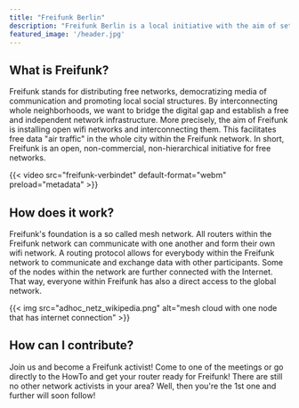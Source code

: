 ```yaml
---
title: "Freifunk Berlin"
description: "Freifunk Berlin is a local initiative with the aim of setting up a free WiFi network across Berlin and offering free network access."
featured_image: '/header.jpg'
---
```


## What is Freifunk?

Freifunk stands for distributing free networks, democratizing media of communication and promoting local social structures. By interconnecting whole neighborhoods, we want to bridge the digital gap and establish a free and independent network infrastructure. More precisely, the aim of Freifunk is installing open wifi networks and interconnecting them. This facilitates free data "air traffic" in the whole city within the Freifunk network. In short, Freifunk is an open, non-commercial, non-hierarchical initiative for free networks.

{{< video src="freifunk-verbindet" default-format="webm" preload="metadata" >}}

## How does it work?

Freifunk's foundation is a so called mesh network. All routers within the Freifunk network can communicate with one another and form their own wifi network. A routing protocol allows for everybody within the Freifunk network to communicate and exchange data with other participants. Some of the nodes within the network are further connected with the Internet. That way, everyone within Freifunk has also a direct access to the global network.

{{< img src="adhoc_netz_wikipedia.png" alt="mesh cloud with one node that has internet connection" >}}

## How can I contribute?

Join us and become a Freifunk activist! Come to one of the meetings or go directly to the HowTo and get your router ready for Freifunk! There are still no other network activists in your area? Well, then you're the 1st one and further will soon follow!

